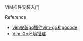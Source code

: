 VIM插件安装入门

Reference
- [vim安装go插件vim-go和gocode](https://blog.csdn.net/zhang197093/article/details/78559903?locationNum=5&fps=1)
- [Vim-Go环境搭建](https://www.cnblogs.com/Leo_wl/p/10083415.html)
